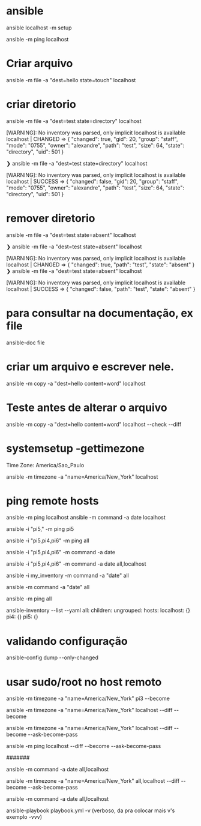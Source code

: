# ansible



ansible localhost -m setup

ansible -m ping localhost


# Criar arquivo 
ansible -m file -a "dest=hello state=touch" localhost

# criar diretorio
ansible -m file -a "dest=test state=directory" localhost

[WARNING]: No inventory was parsed, only implicit localhost is available
localhost | CHANGED => {
    "changed": true,
    "gid": 20,
    "group": "staff",
    "mode": "0755",
    "owner": "alexandre",
    "path": "test",
    "size": 64,
    "state": "directory",
    "uid": 501
}



❯ ansible -m file -a "dest=test state=directory" localhost

[WARNING]: No inventory was parsed, only implicit localhost is available
localhost | SUCCESS => {
    "changed": false,
    "gid": 20,
    "group": "staff",
    "mode": "0755",
    "owner": "alexandre",
    "path": "test",
    "size": 64,
    "state": "directory",
    "uid": 501
}

# remover diretorio

ansible -m file -a "dest=test state=absent" localhost


❯ ansible -m file -a "dest=test state=absent" localhost

[WARNING]: No inventory was parsed, only implicit localhost is available
localhost | CHANGED => {
    "changed": true,
    "path": "test",
    "state": "absent"
}
❯ ansible -m file -a "dest=test state=absent" localhost

[WARNING]: No inventory was parsed, only implicit localhost is available
localhost | SUCCESS => {
    "changed": false,
    "path": "test",
    "state": "absent"
}




# para consultar na documentação, ex file
ansible-doc file


# criar um arquivo e escrever nele.
ansible -m copy -a "dest=hello content=word" localhost


# Teste antes de alterar o arquivo
ansible -m copy -a "dest=hello content=word" localhost --check --diff


# systemsetup -gettimezone
Time Zone: America/Sao_Paulo

ansible -m timezone -a "name=America/New_York" localhost


# ping remote hosts
ansible -m ping localhost
ansible -m command -a date localhost

ansible -i "pi5," -m ping pi5


ansible -i "pi5,pi4,pi6" -m ping all


ansible -i "pi5,pi4,pi6" -m command -a date



ansible -i "pi5,pi4,pi6" -m command -a date all,localhost

ansible -i my_inventory -m command -a "date" all


ansible -m command -a "date" all

ansible -m ping all



ansible-inventory --list --yaml
all:
  children:
    ungrouped:
      hosts:
        localhost: {}
        pi4: {}
        pi5: {}




# validando configuração
ansible-config dump --only-changed




# usar sudo/root no host remoto
ansible -m timezone -a "name=America/New_York" pi3 --become



ansible -m timezone -a "name=America/New_York" localhost --diff --become


ansible -m timezone -a "name=America/New_York" localhost --diff --become --ask-become-pass


ansible -m ping localhost --diff --become --ask-become-pass



#######


ansible -m command -a date all,localhost



ansible -m timezone -a "name=America/New_York" all,localhost --diff --become --ask-become-pass

ansible -m command -a date all,localhost

ansible-playbook playbook.yml -v (verboso, da pra colocar mais v's exemplo -vvv) 